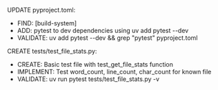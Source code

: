UPDATE pyproject.toml:
- FIND: [build-system]
- ADD: pytest to dev dependencies using uv add pytest --dev
- VALIDATE: uv add pytest --dev && grep "pytest" pyproject.toml

CREATE tests/test_file_stats.py:
- CREATE: Basic test file with test_get_file_stats function
- IMPLEMENT: Test word_count, line_count, char_count for known file
- VALIDATE: uv run pytest tests/test_file_stats.py -v